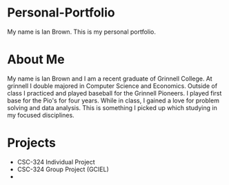# Personal-Portfolio
My name is Ian Brown. This is my personal portfolio.

# About Me
My name is Ian Brown and I am a recent graduate of Grinnell College. At grinnell I double majored in Computer Science and Economics. Outside of class I practiced and played baseball for the Grinnell Pioneers. I played first base for the Pio's for four years. While in class, I gained a love for problem solving and data analysis. This is something I picked up which studying in my focused disciplines. 

# Projects
- CSC-324 Individual Project
- CSC-324 Group Project (GCIEL)
- 
